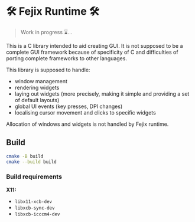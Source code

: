 # 🛠️ Fejix Runtime 🛠️

> Work in progress ⌛...

This is a C library intended to aid creating GUI.
It is not supposed to be a complete GUI framework because of specificity of C
and difficulties of porting complete frameworks to other languages.

This library is supposed to handle:
- window management
- rendering widgets
- laying out widgets (more precisely, making it simple
  and providing a set of default layouts)
- global UI events (key presses, DPI changes)
- localising cursor movement and clicks to specific widgets

Allocation of windows and widgets is not handled by Fejix runtime. 

## Build

```sh
cmake -B build
cmake --build build
```

### Build requirements

**X11:**

* `libx11-xcb-dev`
* `libxcb-sync-dev`
* `libxcb-icccm4-dev`